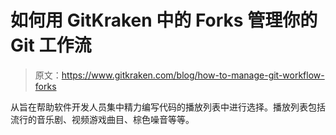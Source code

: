 # 如何用 GitKraken 中的 Forks 管理你的 Git 工作流

> 原文：<https://www.gitkraken.com/blog/how-to-manage-git-workflow-forks>

从旨在帮助软件开发人员集中精力编写代码的播放列表中进行选择。播放列表包括流行的音乐剧、视频游戏曲目、棕色噪音等等。